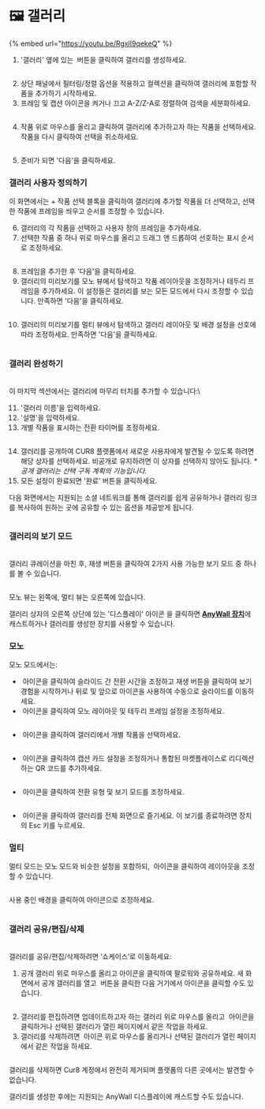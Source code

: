 # 🖼️ 갤러리

{% embed url="https://youtu.be/RgxlI9qekeQ" %}

1. '갤러리' 옆에 있는 <img src="../../../.gitbook/assets/Screenshot 2024-04-12 at 08.27.05.png" alt="" data-size="line"> 버튼을 클릭하여 갤러리를 생성하세요.

<figure><img src="../../../.gitbook/assets/Screenshot 2025-01-03 at 11.03.19.png" alt=""><figcaption></figcaption></figure>

2. 상단 패널에서 필터링/정렬 옵션을 적용하고 컬렉션을 클릭하여 갤러리에 포함할 작품을 추가하기 시작하세요.
3. 프레임 및 캡션 아이콘을 켜거나 끄고 A-Z/Z-A로 정렬하여 검색을 세분화하세요.

<figure><img src="../../../.gitbook/assets/Screenshot 2025-01-03 at 11.07.18.png" alt=""><figcaption></figcaption></figure>

4. 작품 위로 마우스를 올리고 클릭하여 갤러리에 추가하고자 하는 작품을 선택하세요. 작품을 다시 클릭하여 선택을 취소하세요.

<figure><img src="../../../.gitbook/assets/Screenshot 2025-01-03 at 11.05.21.png" alt=""><figcaption></figcaption></figure>

5. 준비가 되면 '다음'을 클릭하세요.

### 갤러리 사용자 정의하기

이 화면에서는 + 작품 선택 블록을 클릭하여 갤러리에 추가할 작품을 더 선택하고, 선택한 작품에 프레임을 씌우고 순서를 조정할 수 있습니다.

6. 갤러리의 각 작품을 선택하고 사용자 정의 프레임을 추가하세요.
7. 선택한 작품 중 하나 위로 마우스를 올리고 드래그 앤 드롭하여 선호하는 표시 순서로 조정하세요.

<figure><img src="../../../.gitbook/assets/Untitled design (1) (1).gif" alt=""><figcaption></figcaption></figure>

8. 프레임을 추가한 후 '다음'을 클릭하세요.
9. 갤러리의 미리보기를 모노 뷰에서 탐색하고 작품 레이아웃을 조정하거나 테두리 프레임을 추가하세요. 이 설정들은 갤러리를 보는 모든 모드에서 다시 조정할 수 있습니다. 만족하면 '다음'을 클릭하세요.

<figure><img src="../../../.gitbook/assets/Screenshot 2025-01-03 at 11.51.41.png" alt=""><figcaption></figcaption></figure>

10. 갤러리의 미리보기를 멀티 뷰에서 탐색하고 갤러리 레이아웃 및 배경 설정을 선호에 따라 조정하세요. 만족하면 '다음'을 클릭하세요.

<figure><img src="../../../.gitbook/assets/Screenshot 2025-01-03 at 11.53.23.png" alt=""><figcaption></figcaption></figure>

### 갤러리 완성하기

\
이 마지막 섹션에서는 갤러리에 마무리 터치를 추가할 수 있습니다:\

11. '갤러리 이름'을 입력하세요.
12. '설명'을 입력하세요.
13. 개별 작품을 표시하는 전환 타이머를 조정하세요.

<figure><img src="../../../.gitbook/assets/Screenshot 2025-01-03 at 11.55.44.png" alt=""><figcaption></figcaption></figure>

14. 갤러리를 공개하여 CUR8 플랫폼에서 새로운 사용자에게 발견될 수 있도록 하려면 해당 상자를 선택하세요. 비공개로 유지하려면 이 상자를 선택하지 않아도 됩니다. _\*공개 갤러리는 선택 구독 계획의 기능입니다._&#x20;
15. 모든 설정이 완료되면 '완료' 버튼을 클릭하세요.

다음 화면에서는 지원되는 소셜 네트워크를 통해 갤러리를 쉽게 공유하거나 갤러리 링크를 복사하여 원하는 곳에 공유할 수 있는 옵션을 제공받게 됩니다.

<figure><img src="../../../.gitbook/assets/Screenshot 2025-01-03 at 11.58.07.png" alt=""><figcaption></figcaption></figure>

### 갤러리의 보기 모드

\
갤러리 큐레이션을 마친 후, 재생 버튼을 클릭하여 2가지 사용 가능한 보기 모드 중 하나를 볼 수 있습니다.

<figure><img src="../../../.gitbook/assets/Screenshot 2025-03-21 at 10.15.29.png" alt=""><figcaption></figcaption></figure>

모노 뷰는 왼쪽에, 멀티 뷰는 오른쪽에 있습니다.

갤러리 상자의 오른쪽 상단에 있는 '디스플레이' 아이콘 <img src="../../../.gitbook/assets/Screenshot 2025-01-03 at 12.03.25.png" alt="" data-size="line">을 클릭하면 [**AnyWall 장치**](https://www.anywall.io)에 캐스트하거나 갤러리를 생성한 장치를 사용할 수 있습니다.

### 모노

모노 모드에서는:

* <img src="../../../.gitbook/assets/Screenshot 2024-04-12 at 10.21.08.png" alt="" data-size="line"> 아이콘을 클릭하여 슬라이드 간 전환 시간을 조정하고 재생 버튼을 클릭하여 보기 경험을 시작하거나 뒤로 및 앞으로 아이콘을 사용하여 수동으로 슬라이드를 이동하세요.
* <img src="../../../.gitbook/assets/Screenshot 2024-04-12 at 10.18.36.png" alt="" data-size="line"> 아이콘을 클릭하여 모노 레이아웃 및 테두리 프레임 설정을 조정하세요.

<figure><img src="../../../.gitbook/assets/Screenshot 2024-07-10 at 15.32.43.png" alt=""><figcaption></figcaption></figure>

* <img src="../../../.gitbook/assets/Screenshot 2024-04-12 at 10.23.12.png" alt="" data-size="line"> 아이콘을 클릭하여 갤러리에서 개별 작품을 선택하세요.

<figure><img src="../../../.gitbook/assets/Screenshot 2024-07-10 at 15.33.41.png" alt=""><figcaption></figcaption></figure>

* <img src="../../../.gitbook/assets/Screenshot 2024-07-10 at 15.35.31.png" alt="" data-size="line"> 아이콘을 클릭하여 캡션 카드 설정을 조정하거나 통합된 마켓플레이스로 리디렉션하는 QR 코드를 추가하세요.

<figure><img src="../../../.gitbook/assets/Screenshot 2024-07-10 at 15.36.04.png" alt=""><figcaption></figcaption></figure>

* <img src="../../../.gitbook/assets/Screenshot 2024-04-12 at 10.26.05.png" alt="" data-size="line"> 아이콘을 클릭하여 전환 유형 및 보기 모드를 조정하세요.

<figure><img src="../../../.gitbook/assets/Screenshot 2024-07-10 at 15.34.37.png" alt=""><figcaption></figcaption></figure>

* <img src="../../../.gitbook/assets/Screenshot 2024-04-12 at 11.22.57.png" alt="" data-size="line"> 아이콘을 클릭하여 갤러리를 전체 화면으로 즐기세요. 이 보기를 종료하려면 장치의 Esc 키를 누르세요.

### 멀티

멀티 모드는 모노 모드와 비슷한 설정을 포함하되, <img src="../../../.gitbook/assets/Screenshot 2024-04-12 at 11.28.36.png" alt="" data-size="line"> 아이콘을 클릭하여 레이아웃을 조정할 수 있습니다.

<figure><img src="../../../.gitbook/assets/Screenshot 2024-07-11 at 15.55.14.png" alt=""><figcaption></figcaption></figure>

&#x20;사용 중인 배경을 클릭하여 <img src="../../../.gitbook/assets/Screenshot 2024-04-12 at 11.29.15.png" alt="" data-size="line">아이콘으로 조정하세요.

<figure><img src="../../../.gitbook/assets/Screenshot 2024-07-10 at 15.39.29.png" alt=""><figcaption></figcaption></figure>

### 갤러리 공유/편집/삭제

\
갤러리를 공유/편집/삭제하려면 ‘쇼케이스’로 이동하세요:

1. 공개 갤러리 위로 마우스를 올리고 <img src="../../../.gitbook/assets/Screenshot 2024-07-10 at 15.26.24.png" alt="" data-size="line">아이콘을 클릭하여 팔로워와 공유하세요. 새 화면에서 공개 갤러리를 열고 <img src="../../../.gitbook/assets/Screenshot 2024-07-11 at 15.56.45.png" alt="" data-size="line"> 버튼을 클릭한 다음 거기에서 <img src="../../../.gitbook/assets/Screenshot 2024-07-10 at 15.26.24.png" alt="" data-size="line">아이콘을 클릭할 수도 있습니다.

<figure><img src="../../../.gitbook/assets/Screenshot 2025-01-03 at 12.08.31.png" alt=""><figcaption></figcaption></figure>

2. 갤러리를 편집하려면 업데이트하고자 하는 갤러리 위로 마우스를 올리고 <img src="../../../.gitbook/assets/Screenshot 2024-04-12 at 11.39.40.png" alt="" data-size="line"> 아이콘을 클릭하거나 선택된 갤러리가 열린 페이지에서 같은 작업을 하세요.
3. 갤러리를 삭제하려면 <img src="../../../.gitbook/assets/Screenshot 2024-04-12 at 11.40.39.png" alt="" data-size="line"> 아이콘 위로 마우스를 올리거나 선택된 갤러리가 열린 페이지에서 같은 작업을 하세요.

<figure><img src="../../../.gitbook/assets/Screenshot 2025-01-03 at 12.11.41.png" alt=""><figcaption></figcaption></figure>

갤러리를 삭제하면 Cur8 계정에서 완전히 제거되며 플랫폼의 다른 곳에서는 발견할 수 없습니다.

갤러리를 생성한 후에는 지원되는 AnyWall 디스플레이에 캐스트할 수도 있습니다.
